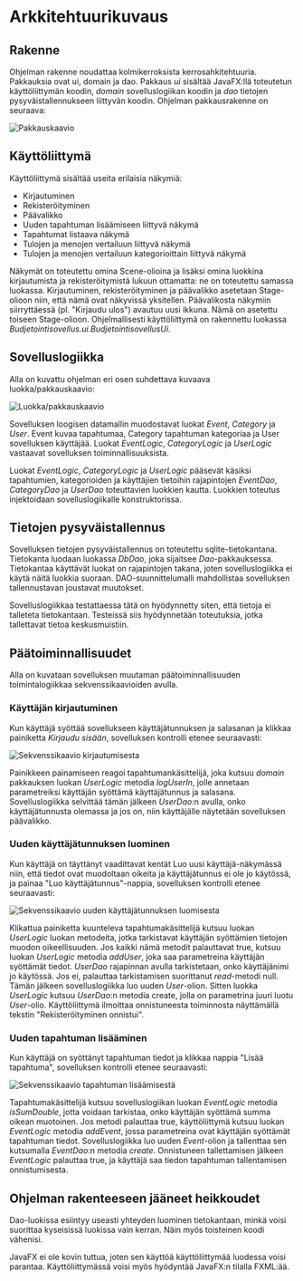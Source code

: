# Arkkitehtuurikuvaus

## Rakenne

Ohjelman rakenne noudattaa kolmikerroksista kerrosahkitehtuuria. Pakkauksia ovat ui, domain ja dao. Pakkaus *ui* sisältää JavaFX:llä toteutetun käyttöliittymän koodin, *domain* sovelluslogiikan koodin ja *dao* tietojen pysyväistallennukseen liittyvän koodin. Ohjelman pakkausrakenne on seuraava:

![Pakkauskaavio](/dokumentointi/Kuvat/Pakkauskaavio.png)

## Käyttöliittymä

Käyttöliittymä sisältää useita erilaisia näkymiä:
* Kirjautuminen
* Rekisteröityminen
* Päävalikko
* Uuden tapahtuman lisäämiseen liittyvä näkymä
* Tapahtumat listaava näkymä
* Tulojen ja menojen vertailuun liittyvä näkymä
* Tulojen ja menojen vertailuun kategorioittain liittyvä näkymä

Näkymät on toteutettu omina Scene-olioina ja lisäksi omina luokkina kirjautumista ja rekisteröitymistä lukuun ottamatta: ne on toteutettu samassa luokassa. Kirjautuminen, rekisteröityminen ja päävalikko asetetaan Stage-olioon niin, että nämä ovat näkyvissä yksitellen. Päävalikosta näkymiin siirryttäessä (pl. "Kirjaudu ulos") avautuu uusi ikkuna. Nämä on asetettu toiseen Stage-olioon. Ohjelmallisesti käyttöliittymä on rakennettu luokassa *Budjetointisovellus.ui.BudjetointisovellusUi*.

## Sovelluslogiikka

Alla on kuvattu ohjelman eri osen suhdettava kuvaava luokka/pakkauskaavio:

![Luokka/pakkauskaavio](/dokumentointi/Kuvat/Luokkakaavio.png)

Sovelluksen loogisen datamallin muodostavat luokat *Event*, *Category* ja *User*. Event kuvaa tapahtumaa, Category tapahtuman kategoriaa ja User sovelluksen käyttäjää. Luokat *EventLogic*, *CategoryLogic* ja *UserLogic* vastaavat sovelluksen toiminnallisuuksista.

Luokat *EventLogic*, *CategoryLogic* ja *UserLogic* pääsevät käsiksi tapahtumien, kategorioiden ja käyttäjien tietoihin rajapintojen *EventDao*, *CategoryDao* ja *UserDao* toteuttavien luokkien kautta. Luokkien toteutus injektoidaan sovelluslogiikalle konstruktorissa.

## Tietojen pysyväistallennus

Sovelluksen tietojen pysyväistallennus on toteutettu sqlite-tietokantana. Tietokanta luodaan luokassa *DbDao*, joka sijaitsee *Dao*-pakkauksessa. Tietokantaa käyttävät luokat on rajapintojen takana, joten sovelluslogiikka ei käytä näitä luokkia suoraan. DAO-suunnittelumalli mahdollistaa sovelluksen tallennustavan joustavat muutokset.

Sovelluslogiikkaa testattaessa tätä on hyödynnetty siten, että tietoja ei talleteta tietokantaan. Testeissä siis hyödynnetään toteutuksia, jotka tallettavat tietoa keskusmuistiin.

## Päätoiminnallisuudet

Alla on kuvataan sovelluksen muutaman päätoiminnallisuuden toimintalogiikkaa sekvenssikaavioiden avulla.

### Käyttäjän kirjautuminen

Kun käyttäjä syöttää sovellukseen käyttäjätunnuksen ja salasanan ja klikkaa painiketta *Kirjaudu sisään*, sovelluksen kontrolli etenee seuraavasti:

![Sekvenssikaavio kirjautumisesta](/dokumentointi/Kuvat/Sekvenssikaavio1.png)

Painikkeen painamiseen reagoi tapahtumankäsittelijä, joka kutsuu *domain* pakkauksen luokan *UserLogic* metodia *logUserIn*, jolle annetaan parametreiksi käyttäjän syöttämä käyttäjätunnus ja salasana. Sovelluslogiikka selvittää tämän jälkeen *UserDao*:n avulla, onko käyttäjätunnusta olemassa ja jos on, niin käyttäjälle näytetään sovelluksen päävalikko.

### Uuden käyttäjätunnuksen luominen

Kun käyttäjä on täyttänyt vaadittavat kentät Luo uusi käyttäjä-näkymässä niin, että tiedot ovat muodoltaan oikeita ja käyttäjätunnus ei ole jo käytössä, ja painaa "Luo käyttäjätunnus"-nappia, sovelluksen kontrolli etenee seuraavasti:

![Sekvenssikaavio uuden käyttäjätunnuksen luomisesta](/dokumentointi/Kuvat/Sekvenssikaavio2.png)

Klikattua painiketta kuunteleva tapahtumakäsittelijä kutsuu luokan *UserLogic* luokan metodeita, jotka tarkistavat käyttäjän syöttämien tietojen muodon oikeellisuuden. Jos kaikki nämä metodit palauttavat true, kutsuu luokan *UserLogic* metodia *addUser*, joka saa parametreina käyttäjän syöttämät tiedot. *UserDao* rajapinnan avulla tarkistetaan, onko käyttäjänimi jo käytössä. Jos ei, palauttaa tarkistamisen suorittanut *read*-metodi null. Tämän jälkeen sovelluslogiikka luo uuden *User*-olion. Sitten luokka *UserLogic* kutsuu *UserDao*:n metodia create, jolla on parametrina juuri luotu *User*-olio. Käyttöliittymä ilmoittaa onnistuneesta toiminnosta näyttämällä tekstin "Rekisteröityminen onnistui".

### Uuden tapahtuman lisääminen

Kun käyttäjä on syöttänyt tapahtuman tiedot ja klikkaa nappia "Lisää tapahtuma", sovelluksen kontrolli etenee seuraavasti:

![Sekvenssikaavio tapahtuman lisäämisestä](/dokumentointi/Kuvat/Sekvenssikaavio3.png)

Tapahtumakäsittelijä kutsuu sovelluslogiikan luokan *EventLogic* metodia *isSumDouble*, jotta voidaan tarkistaa, onko käyttäjän syöttämä summa oikean muotoinen. Jos metodi palauttaa true, käyttöliittymä kutsuu luokan *EventLogic* metodia *addEvent*, jossa parametreina ovat käyttäjän syöttämät tapahtuman tiedot. Sovelluslogiikka luo uuden *Event*-olion ja tallenttaa sen kutsumalla *EventDao*:n metodia *create*. Onnistuneen tallettamisen jälkeen *EventLogic* palauttaa true, ja käyttäjä saa tiedon tapahtuman tallentamisen onnistumisesta.

## Ohjelman rakenteeseen jääneet heikkoudet

Dao-luokissa esiintyy useasti yhteyden luominen tietokantaan, minkä voisi suorittaa kyseisissä luokissa vain kerran. Näin myös toisteinen koodi vähenisi.

JavaFX ei ole kovin tuttua, joten sen käyttöä käyttöliittymää luodessa voisi parantaa. Käyttöliittymässä voisi myös hyödyntää JavaFX:n tilalla FXML:ää.
